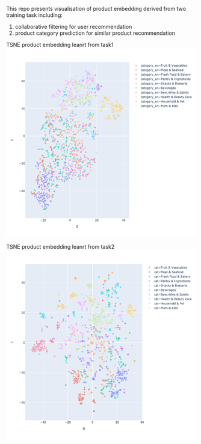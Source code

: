 This repo presents visualisation of product embedding derived from two training task including:
1. collaborative filtering for user recommendation
2. product category prediction for similar product recommendation

TSNE product embedding leanrt from task1
![](img/collab.png)

TSNE product embedding leanrt from task2
![](img/similarity.png)